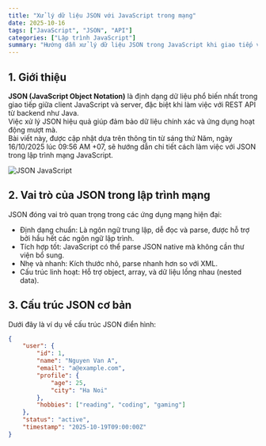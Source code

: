 ```yaml
---
title: "Xử lý dữ liệu JSON với JavaScript trong mạng"
date: 2025-10-16
tags: ["JavaScript", "JSON", "API"]
categories: ["Lập trình JavaScript"]
summary: "Hướng dẫn xử lý dữ liệu JSON trong JavaScript khi giao tiếp với API mạng, cập nhật ngày 19/10/2025."
---
```


## 1. Giới thiệu

**JSON (JavaScript Object Notation)** là định dạng dữ liệu phổ biến nhất trong giao tiếp giữa client JavaScript và server, đặc biệt khi làm việc với REST API từ backend như Java.  
Việc xử lý JSON hiệu quả giúp đảm bảo dữ liệu chính xác và ứng dụng hoạt động mượt mà.  
Bài viết này, được cập nhật dựa trên thông tin từ sáng thứ Năm, ngày 16/10/2025 lúc 09:56 AM +07, sẽ hướng dẫn chi tiết cách làm việc với JSON trong lập trình mạng JavaScript.

![JSON JavaScript](https://nhittt29.github.io/MyTechTales/images/json-js.png "Xử lý JSON trong JavaScript")

## 2. Vai trò của JSON trong lập trình mạng

JSON đóng vai trò quan trọng trong các ứng dụng mạng hiện đại:

- Định dạng chuẩn: Là ngôn ngữ trung lập, dễ đọc và parse, được hỗ trợ bởi hầu hết các ngôn ngữ lập trình.
- Tích hợp tốt: JavaScript có thể parse JSON native mà không cần thư viện bổ sung.
- Nhẹ và nhanh: Kích thước nhỏ, parse nhanh hơn so với XML.
- Cấu trúc linh hoạt: Hỗ trợ object, array, và dữ liệu lồng nhau (nested data).

## 3. Cấu trúc JSON cơ bản

Dưới đây là ví dụ về cấu trúc JSON điển hình:

```json
{
    "user": {
        "id": 1,
        "name": "Nguyen Van A",
        "email": "a@example.com",
        "profile": {
            "age": 25,
            "city": "Ha Noi"
        },
        "hobbies": ["reading", "coding", "gaming"]
    },
    "status": "active",
    "timestamp": "2025-10-19T09:00:00Z"
}

